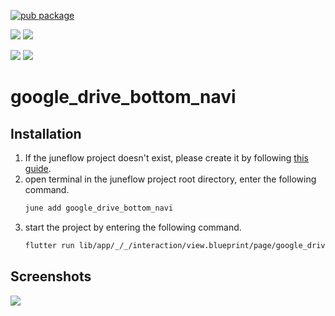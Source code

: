 [![pub package](https://img.shields.io/pub/v/google_drive_bottom_navi.svg)](https://pub.dartlang.org/packages/google_drive_bottom_navi)

[![](https://img.shields.io/badge/Module-Hub-007bff?style=for-the-badge&logo=flutter)](https://module.juneflow.org/)
[![](https://img.shields.io/badge/View-Hub-007bff?style=for-the-badge&logo=flutter)](https://view.juneflow.org/)

[![](https://img.shields.io/badge/DISCORD-JOIN%20SERVER-5663F7?style=for-the-badge&logo=discord&logoColor=white)](https://discord.gg/zXXHvAXCug)
[![](https://img.shields.io/badge/KakaoTalk-Join%20Room-FEE500?style=for-the-badge&logo=kakao)](https://open.kakao.com/o/gEwrffbg)
# google_drive_bottom_navi

##  Installation
1. If the juneflow project doesn't exist, please create it by following [this guide](https://doc.juneflow.org/).
2. open terminal in the juneflow project root directory, enter the following command.
    ```bash
    june add google_drive_bottom_navi
    ```
3. start the project by entering the following command.
    ```bash
    flutter run lib/app/_/_/interaction/view.blueprint/page/google_drive_bottom_navi/_/view.dart -d chrome
    ```

## Screenshots
![](https://github.com/juneview-songdo/google_drive_bottom_navi/assets/21379657/6dcbe2cb-4dc4-46a3-87e9-204c65dfa23d)

